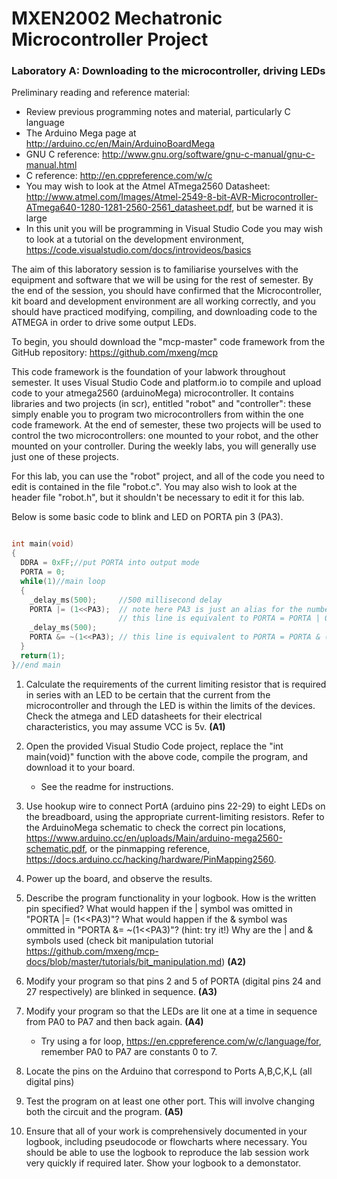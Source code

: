 # MXEN2002 Mechatronic Microcontroller Project

### Laboratory A:  Downloading to the microcontroller, driving LEDs

Preliminary reading and reference material:
- Review previous programming notes and material, particularly C language
- The Arduino Mega page at http://arduino.cc/en/Main/ArduinoBoardMega
- GNU C reference: http://www.gnu.org/software/gnu-c-manual/gnu-c-manual.html
- C reference: http://en.cppreference.com/w/c
- You may wish to look at the Atmel ATmega2560 Datasheet: http://www.atmel.com/Images/Atmel-2549-8-bit-AVR-Microcontroller-ATmega640-1280-1281-2560-2561_datasheet.pdf, but be warned it is large
- In this unit you will be programming in Visual Studio Code you may wish to look at a tutorial on the development environment, https://code.visualstudio.com/docs/introvideos/basics

The aim of this laboratory session is to familiarise yourselves with the equipment and software that we will be using for the rest of semester.  By the end of the session, you should have confirmed that the Microcontroller, kit board and development environment are all working correctly, and you should have practiced modifying, compiling, and downloading code to the ATMEGA in order to drive some output LEDs.

To begin, you should download the "mcp-master" code framework from the GitHub repository: https://github.com/mxeng/mcp

This code framework is the foundation of your labwork throughout semester. It uses Visual Studio Code and platform.io to compile and upload code to your atmega2560 (arduinoMega) microcontroller. It contains libraries and two projects (in scr), entitled "robot" and "controller": these simply enable you to program two microcontrollers from within the one code framework. At the end of semester, these two projects will be used to control the two microcontrollers: one mounted to your robot, and the other mounted on your controller. During the weekly labs, you will generally use just one of these projects.

For this lab, you can use the "robot" project, and all of the code you need to edit is contained in the file "robot.c". You may also wish to look at the header file "robot.h", but it shouldn't be necessary to edit it for this lab.

Below is some basic code to blink and LED on PORTA pin 3 (PA3).

```c

int main(void)
{
  DDRA = 0xFF;//put PORTA into output mode
  PORTA = 0; 
  while(1)//main loop
  {
    _delay_ms(500);     //500 millisecond delay
    PORTA |= (1<<PA3);  // note here PA3 is just an alias for the number 3
                        // this line is equivalent to PORTA = PORTA | 0b00001000   which writes a HIGH to pin 3 of PORTA
    _delay_ms(500); 
    PORTA &= ~(1<<PA3); // this line is equivalent to PORTA = PORTA & (0b11110111)  which writes a HIGH to pin 3 of PORTA
  }
  return(1);
}//end main 
```

1. Calculate the requirements of the current limiting resistor that is required in series with an LED to be certain that the current from the microcontroller and through the LED is within the limits of the devices. Check the atmega and LED datasheets for their electrical characteristics, you may assume VCC is 5v. **(A1)**

2. Open the provided Visual Studio Code project, replace the "int main(void)" function with the above code, compile the program, and download it to your board.
    - See the readme for instructions.
3. Use hookup wire to connect PortA (arduino pins 22-29) to eight LEDs on the breadboard, using the appropriate current-limiting resistors.
   Refer to the ArduinoMega schematic to check the correct pin locations, https://www.arduino.cc/en/uploads/Main/arduino-mega2560-schematic.pdf, or the pinmapping reference, https://docs.arduino.cc/hacking/hardware/PinMapping2560.

4. Power up the board, and observe the results.

5. Describe the program functionality in your logbook. How is the written pin specified? What would happen if the | symbol was omitted in "PORTA |= (1<<PA3)"? What would happen if the & symbol was ommitted in "PORTA &= ~(1<<PA3)"? (hint: try it!) Why are the | and & symbols used (check bit manipulation tutorial https://github.com/mxeng/mcp-docs/blob/master/tutorials/bit_manipulation.md) **(A2)**

6. Modify your program so that pins 2 and 5 of PORTA (digital pins 24 and 27 respectively) are blinked in sequence. **(A3)**

7. Modify your program so that the LEDs are lit one at a time in sequence from PA0 to PA7 and then back again. **(A4)**
     -  Try using a for loop, https://en.cppreference.com/w/c/language/for, remember PA0 to PA7 are constants 0 to 7.

8. Locate the pins on the Arduino that correspond to Ports A,B,C,K,L (all digital pins)

9. Test the program on at least one other port. This will involve changing both the circuit and the program.  **(A5)**

10. Ensure that all of your work is comprehensively documented in your logbook, including pseudocode or flowcharts where necessary.  You should be able to use the logbook to reproduce the lab session work very quickly if required later. Show your logbook to a demonstator.
